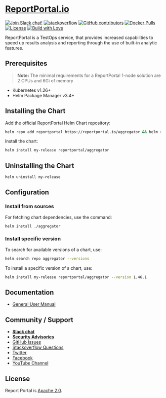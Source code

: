 
# [ReportPortal.io](http://ReportPortal.io)

[![Join Slack chat!](https://img.shields.io/badge/slack-join-brightgreen.svg)](https://slack.epmrpp.reportportal.io/)
[![stackoverflow](https://img.shields.io/badge/reportportal-stackoverflow-orange.svg?style=flat)](http://stackoverflow.com/questions/tagged/reportportal)
[![GitHub contributors](https://img.shields.io/badge/contributors-102-blue.svg)](https://reportportal.io/community)
[![Docker Pulls](https://img.shields.io/docker/pulls/reportportal/service-api.svg?maxAge=25920)](https://hub.docker.com/u/reportportal/)
[![License](https://img.shields.io/badge/license-Apache-brightgreen.svg)](https://www.apache.org/licenses/LICENSE-2.0)
[![Build with Love](https://img.shields.io/badge/build%20with-❤%EF%B8%8F%E2%80%8D-lightgrey.svg)](http://reportportal.io?style=flat)

ReportPortal is a TestOps service, that provides increased capabilities to speed up results analysis and reporting through the use of built-in analytic features.

## Prerequisites

> **Note:** The minimal requirements for a ReportPortal 1-node solution are 2 CPUs and 6Gi of memory

* Kubernetes v1.26+
* Helm Package Manager v3.4+

## Installing the Chart

Add the official ReportPortal Helm Chart repository:

```bash
helm repo add reportportal https://reportportal.io/aggregator && helm repo update aggregator
```

Install the chart:

```bash
helm install my-release reportportal/aggregator
```

## Uninstalling the Chart

```bash
helm uninstall my-release 
```

## Configuration

### Install from sources

For fetching chart dependencies, use the command:

```bash
helm install ./aggregator
```

### Install specific version

To search for available versions of a chart, use:

```bash
helm search repo aggregator --versions
```

To install a specific version of a chart, use:

```bash
helm install my-release reportportal/aggregator --version 1.46.1
```

## Documentation

* [General User Manual](https://reportportal.io/docs/)

## Community / Support

* [**Slack chat**](https://reportportal-slack-auto.herokuapp.com)
* [**Security Advisories**](https://github.com/reportportal/reportportal/blob/master/SECURITY_ADVISORIES.md)
* [GitHub Issues](https://github.com/reportportal/reportportal/issues)
* [Stackoverflow Questions](http://stackoverflow.com/questions/tagged/reportportal)
* [Twitter](http://twitter.com/ReportPortal_io)
* [Facebook](https://www.facebook.com/ReportPortal.io)
* [YouTube Channel](https://www.youtube.com/channel/UCsZxrHqLHPJcrkcgIGRG-cQ)

## License

Report Portal is [Apache 2.0](https://www.apache.org/licenses/LICENSE-2.0).
